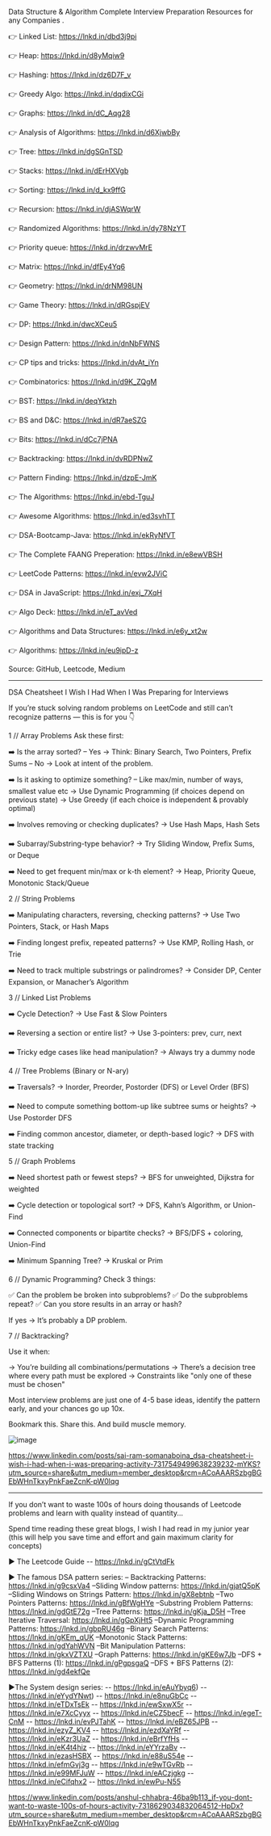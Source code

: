 Data Structure & Algorithm Complete Interview Preparation Resources for any Companies .

👉 Linked List: https://lnkd.in/dbd3j9pi

👉 Heap: https://lnkd.in/d8yMqiw9

👉 Hashing: https://lnkd.in/dz6D7F_v

👉 Greedy Algo: https://lnkd.in/dqdixCGi

👉 Graphs: https://lnkd.in/dC_Aqg28

👉 Analysis of Algorithms: https://lnkd.in/d6XjwbBy

👉 Tree: https://lnkd.in/dgSGnTSD

👉 Stacks: https://lnkd.in/dErHXVgb

👉 Sorting: https://lnkd.in/d_kx9ffG

👉 Recursion: https://lnkd.in/djASWqrW

👉 Randomized Algorithms: https://lnkd.in/dy78NzYT

👉 Priority queue: https://lnkd.in/drzwvMrE

👉 Matrix: https://lnkd.in/dfEy4Yq6

👉 Geometry: https://lnkd.in/drNM98UN

👉 Game Theory: https://lnkd.in/dRGspjEV

👉 DP: https://lnkd.in/dwcXCeu5

👉 Design Pattern: https://lnkd.in/dnNbFWNS

👉 CP tips and tricks: https://lnkd.in/dvAt_iYn

👉 Combinatorics: https://lnkd.in/d9K_ZQgM

👉 BST: https://lnkd.in/deqYktzh

👉 BS and D&C: https://lnkd.in/dR7aeSZG

👉 Bits: https://lnkd.in/dCc7jPNA

👉 Backtracking: https://lnkd.in/dvRDPNwZ

👉 Pattern Finding: https://lnkd.in/dzpE-JmK

👉 The Algorithms: https://lnkd.in/ebd-TguJ

👉 Awesome Algorithms: https://lnkd.in/ed3svhTT

👉 DSA-Bootcamp-Java: https://lnkd.in/ekRyNfVT

👉 The Complete FAANG Preperation: https://lnkd.in/e8ewVBSH

👉 LeetCode Patterns: https://lnkd.in/evw2JViC

👉 DSA in JavaScript: https://lnkd.in/exj_7XqH

👉 Algo Deck: https://lnkd.in/eT_avVed

👉 Algorithms and Data Structures: https://lnkd.in/e6y_xt2w

👉 Algorithms: https://lnkd.in/eu9ipD-z

Source: GitHub, Leetcode, Medium

***************

DSA Cheatsheet I Wish I Had When I Was Preparing for Interviews

If you’re stuck solving random problems on LeetCode and still can’t recognize patterns — this is for you 👇

1 // Array Problems 
Ask these first:

➡️ Is the array sorted? 
– Yes → Think: Binary Search, Two Pointers, Prefix Sums 
– No → Look at intent of the problem.

➡️ Is it asking to optimize something? 
– Like max/min, number of ways, smallest value etc 
→ Use Dynamic Programming (if choices depend on previous state) 
→ Use Greedy (if each choice is independent & provably optimal) 

➡️ Involves removing or checking duplicates? 
→ Use Hash Maps, Hash Sets

➡️ Subarray/Substring-type behavior? 
→ Try Sliding Window, Prefix Sums, or Deque

➡️ Need to get frequent min/max or k-th element? 
→ Heap, Priority Queue, Monotonic Stack/Queue

2 // String Problems 

➡️ Manipulating characters, reversing, checking patterns? 
→ Use Two Pointers, Stack, or Hash Maps

➡️ Finding longest prefix, repeated patterns? 
→ Use KMP, Rolling Hash, or Trie

➡️ Need to track multiple substrings or palindromes? 
→ Consider DP, Center Expansion, or Manacher’s Algorithm

3 // Linked List Problems

➡️ Cycle Detection? 
→ Use Fast & Slow Pointers

➡️ Reversing a section or entire list? 
→ Use 3-pointers: prev, curr, next 

➡️ Tricky edge cases like head manipulation? 
→ Always try a dummy node

4 // Tree Problems (Binary or N-ary) 

➡️ Traversals? 
→ Inorder, Preorder, Postorder (DFS) or Level Order (BFS)

➡️ Need to compute something bottom-up like subtree sums or heights? 
→ Use Postorder DFS

➡️ Finding common ancestor, diameter, or depth-based logic? 
→ DFS with state tracking

5 // Graph Problems

➡️ Need shortest path or fewest steps? 
→ BFS for unweighted, Dijkstra for weighted

➡️ Cycle detection or topological sort? 
→ DFS, Kahn’s Algorithm, or Union-Find

➡️ Connected components or bipartite checks? 
→ BFS/DFS + coloring, Union-Find

➡️ Minimum Spanning Tree? 
→ Kruskal or Prim

6 // Dynamic Programming? 
Check 3 things:

✅ Can the problem be broken into subproblems? 
✅ Do the subproblems repeat? 
✅ Can you store results in an array or hash?

If yes → It’s probably a DP problem.

7 // Backtracking?

Use it when:

→ You’re building all combinations/permutations 
→ There’s a decision tree where every path must be explored 
→ Constraints like "only one of these must be chosen"

Most interview problems are just one of 4-5 base ideas, 
identify the pattern early, and your chances go up 10x.

Bookmark this. Share this. And build muscle memory.

![image](https://github.com/user-attachments/assets/b4df00f1-fd75-4541-b118-69229daaef35)

https://www.linkedin.com/posts/sai-ram-somanaboina_dsa-cheatsheet-i-wish-i-had-when-i-was-preparing-activity-7317549499638239232-mYKS?utm_source=share&utm_medium=member_desktop&rcm=ACoAAARSzbgBGEbWHnTkxyPnkFaeZcnK-pW0lqg

*****************

If you don’t want to waste 100s of hours doing thousands of Leetcode problems and learn with quality instead of quantity...

Spend time reading these great blogs, I wish I had read in my junior year (this will help you save time and effort and gain maximum clarity for concepts)

► The Leetcode Guide
-- https://lnkd.in/gCtVtdFk

► The famous DSA pattern series: 
– Backtracking Patterns: https://lnkd.in/g9csxVa4
–Sliding Window patterns: https://lnkd.in/gjatQ5pK
–Sliding Windows on Strings Pattern: https://lnkd.in/gX8ebtnb
–Two Pointers Patterns: https://lnkd.in/gBfWgHYe
–Substring Problem Patterns: https://lnkd.in/gdGtE72g
–Tree Patterns: https://lnkd.in/gKja_D5H
–Tree Iterative Traversal: https://lnkd.in/gGpXjHt5
–Dynamic Programming Patterns: https://lnkd.in/gbpRU46g
–Binary Search Patterns: https://lnkd.in/gKEm_qUK
–Monotonic Stack Patterns: https://lnkd.in/gdYahWVN
–Bit Manipulation Patterns: https://lnkd.in/gkxVZTXU
–Graph Patterns: https://lnkd.in/gKE6w7Jb
–DFS + BFS Patterns (1): https://lnkd.in/gPgpsgaQ
–DFS + BFS Patterns (2): https://lnkd.in/gd4ekfQe

►The System design series:
-- https://lnkd.in/eAuYbyq6)
-- https://lnkd.in/eYydYNwt)
-- https://lnkd.in/e8nuGbCc
-- https://lnkd.in/eTDxTsEk
-- https://lnkd.in/ewSxwX5r
-- https://lnkd.in/e7XcCyyx
-- https://lnkd.in/eCZ5becF
-- https://lnkd.in/egeT-CnM
-- https://lnkd.in/evPJTahK
-- https://lnkd.in/eBZ65JPB
-- https://lnkd.in/ezyZ_KV4
-- https://lnkd.in/ezdXaYRf
-- https://lnkd.in/eKzr3UaZ
-- https://lnkd.in/eBrfYfHs
-- https://lnkd.in/eK4t4hiz
-- https://lnkd.in/eYYrzaBv
-- https://lnkd.in/ezasHSBX
-- https://lnkd.in/e88uS54e
-- https://lnkd.in/efmGvj3g
-- https://lnkd.in/e9wTGvRb
-- https://lnkd.in/e99MFJuW
-- https://lnkd.in/eACzjgkg
-- https://lnkd.in/eCifqhx2
-- https://lnkd.in/ewPu-N55

https://www.linkedin.com/posts/anshul-chhabra-46ba9b113_if-you-dont-want-to-waste-100s-of-hours-activity-7318629034832064512-HpDx?utm_source=share&utm_medium=member_desktop&rcm=ACoAAARSzbgBGEbWHnTkxyPnkFaeZcnK-pW0lqg

